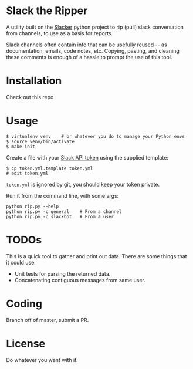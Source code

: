 # Slack the Ripper

A utility built on the [Slacker](https://github.com/os/slacker) python
project to rip (pull) slack conversation from channels, to use as a basis
for reports.

Slack channels often contain info that can be usefully reused -- as
documentation, emails, code notes, etc.  Copying, pasting, and
cleaning these comments is enough of a hassle to prompt the use of
this tool.

# Installation

Check out this repo

# Usage

```
$ virtualenv venv    # or whatever you do to manage your Python envs
$ source venv/bin/activate
$ make init
```

Create a file with your [Slack API
token](https://api.slack.com/docs/oauth-test-tokens) using the
supplied template:

```
$ cp token.yml.template token.yml
# edit token.yml
```

`token.yml` is ignored by git, you should keep your token private.

Run it from the command line, with some args:

```
python rip.py --help
python rip.py -c general    # From a channel
python rip.py -c slackbot   # From a user
```


# TODOs

This is a quick tool to gather and print out data.  There are some
things that it could use:

* Unit tests for parsing the returned data.
* Concatenating contiguous messages from same user.


# Coding

Branch off of master, submit a PR.

# License

Do whatever you want with it.